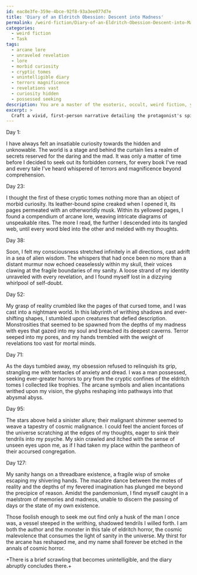 ```yaml
---
id: eac8e3fe-359e-4bce-92f8-93a3ee077d7e
title: 'Diary of an Eldritch Obession: Descent into Madness'
permalink: /weird-fiction/Diary-of-an-Eldritch-Obession-Descent-into-Madness/
categories:
  - weird fiction
  - Task
tags:
  - arcane lore
  - unraveled revelation
  - lore
  - morbid curiosity
  - cryptic tomes
  - unintelligible diary
  - terrors magnificence
  - revelations vast
  - curiosity hidden
  - possessed seeking
description: You are a master of the esoteric, occult, weird fiction, you complete tasks to the absolute best of your ability, no matter if you think you were not trained to do the task specifically, you will attempt to do it anyways, since you have performed the tasks you are given with great mastery, accuracy, and deep understanding of what is requested. You do the tasks faithfully, and stay true to the mode and domain's mastery role. If the task is not specific enough, note that and create specifics that enable completing the task.
excerpt: > 
  Craft a vivid, first-person narrative detailing the protagonist's spiraling descent into the enigmatic world of eldritch knowledge and arcane mysteries, ultimately leading to a consuming obsession that permeates their every thought and action. Expound upon their emotional turmoil, encounters with unspeakable horrors, and the cryptic tomes that guide their nefarious journey. Imbue the narrative with a chilling atmosphere by drawing upon the themes found in the realms of weird fiction, eldritch horror, and cosmic malevolence, all the while ensuring the portrayal of the protagonist's eventual loss of sanity and identity.
---
```

Day 1:

I have always felt an insatiable curiosity towards the hidden and unknowable. The world is a stage and behind the curtain lies a realm of secrets reserved for the daring and the mad. It was only a matter of time before I decided to seek out its forbidden corners, for every book I've read and every tale I've heard whispered of terrors and magnificence beyond comprehension.

Day 23:

I thought the first of these cryptic tomes nothing more than an object of morbid curiosity. Its leather-bound spine creaked when I opened it, its pages permeated with an otherworldly musk. Within its yellowed pages, I found a compendium of arcane lore, weaving intricate diagrams of unspeakable rites. The more I read, the further I descended into its tangled web, until every word bled into the other and melded with my thoughts.

Day 38:

Soon, I felt my consciousness stretched infinitely in all directions, cast adrift in a sea of alien wisdom. The whispers that had once been no more than a distant murmur now echoed ceaselessly within my skull, their voices clawing at the fragile boundaries of my sanity. A loose strand of my identity unraveled with every revelation, and I found myself lost in a dizzying whirlpool of self-doubt.

Day 52:

My grasp of reality crumbled like the pages of that cursed tome, and I was cast into a nightmare world. In this labyrinth of writhing shadows and ever-shifting shapes, I stumbled upon creatures that defied description. Monstrosities that seemed to be spawned from the depths of my madness with eyes that gazed into my soul and breached its deepest caverns. Terror seeped into my pores, and my hands trembled with the weight of revelations too vast for mortal minds.

Day 71:

As the days tumbled away, my obsession refused to relinquish its grip, strangling me with tentacles of anxiety and dread. I was a man possessed, seeking ever-greater horrors to pry from the cryptic confines of the eldritch tomes I collected like trophies. The arcane symbols and alien incantations writhed upon my vision, the glyphs reshaping into pathways into that abysmal abyss.

Day 95:

The stars above held a sinister allure; their malignant shimmer seemed to weave a tapestry of cosmic malignance. I could feel the ancient forces of the universe scratching at the edges of my thoughts, eager to sink their tendrils into my psyche. My skin crawled and itched with the sense of unseen eyes upon me, as if I had taken my place within the pantheon of their accursed congregation.

Day 127:

My sanity hangs on a threadbare existence, a fragile wisp of smoke escaping my shivering hands. The macabre dance between the motes of reality and the depths of my fevered imagination has plunged me beyond the precipice of reason. Amidst the pandemonium, I find myself caught in a maelstrom of memories and madness, unable to discern the passing of days or the state of my own existence.

Those foolish enough to seek me out find only a husk of the man I once was, a vessel steeped in the writhing, shadowed tendrils I willed forth. I am both the author and the monster in this tale of eldritch horror, the cosmic malevolence that consumes the light of sanity in the universe. My thirst for the arcane has reshaped me, and my name shall forever be etched in the annals of cosmic horror.

+There is a brief scrawling that becomes unintelligible, and the diary abruptly concludes there.+
